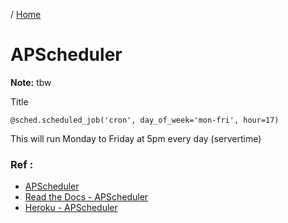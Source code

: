 / [Home](index.md)

# APScheduler

**Note:** tbw



Title
```
@sched.scheduled_job('cron', day_of_week='mon-fri', hour=17)
```
This will run Monday to Friday at 5pm every day (servertime)



### Ref :

  * [APScheduler](https://pypi.org/project/APScheduler/)
  * [Read the Docs - APScheduler](https://apscheduler.readthedocs.io/en/stable/modules/triggers/cron.html#module-apscheduler.triggers.cron)
  * [Heroku - APScheduler](https://devcenter.heroku.com/articles/clock-processes-python)
